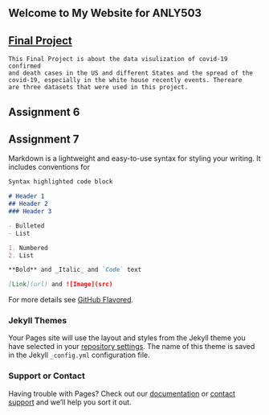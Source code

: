 ## Welcome to My Website for ANLY503

## [Final Project](https://clarali1234.github.io/WenLi.git.io/)
    This Final Project is about the data visulization of covid-19 confirmed
    and death cases in the US and different States and the spread of the 
    covid-19, especially in the white house recently events. Thereare 
    are three datasets that were used in this project.

   
   

## Assignment 6

   

## Assignment 7



Markdown is a lightweight and easy-to-use syntax for styling your writing. It includes conventions for

```markdown
Syntax highlighted code block

# Header 1
## Header 2
### Header 3

- Bulleted
- List

1. Numbered
2. List

**Bold** and _Italic_ and `Code` text

[Link](url) and ![Image](src)
```

For more details see [GitHub Flavored](https://guides.github.com/features/mastering-markdown/).

### Jekyll Themes

Your Pages site will use the layout and styles from the Jekyll theme you have selected in your [repository settings](https://github.com/clarali1234/portfolio.github.io/settings). The name of this theme is saved in the Jekyll `_config.yml` configuration file.

### Support or Contact

Having trouble with Pages? Check out our [documentation](https://docs.github.com/categories/github-pages-basics/) or [contact support](https://github.com/contact) and we’ll help you sort it out.
